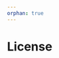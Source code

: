 ```yaml
---
orphan: true
---
```


# License

```{include} ../LICENSE

```
                                                                                                                                                                                         